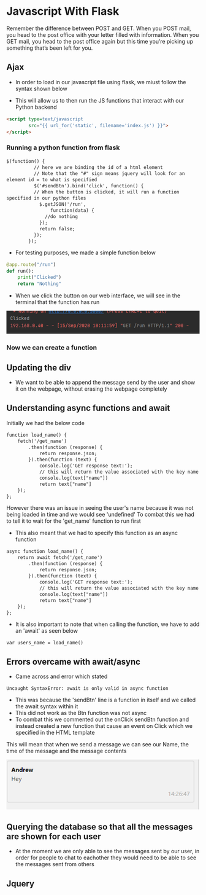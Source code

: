 # Javascript With Flask

Remember the difference between POST and GET. 
When you POST mail, you head to the post office with your letter filled with information. 
When you GET mail, you head to the post office again but this time you’re picking up something that’s been left for you.

## Ajax

- In order to load in our javascript file using flask, we miust follow the syntax shown below

- This will allow us to then run the JS functions that interact with our Python backend

```html
<script type=text/javascript
        src="{{ url_for('static', filename='index.js') }}">
</script>
```

### Running a python function from flask

```
$(function() {
          // here we are binding the id of a html element
          // Note that the "#" sign means jquery will look for an element id = to what is specified
          $('#sendBtn').bind('click', function() {
          // When the button is clicked, it will run a function specified in our python files
            $.getJSON('/run',
                function(data) {
              //do nothing
            });
            return false;
          });
        });
```

- For testing purposes, we made a simple function below

```python
@app.route("/run")
def run():
    print("Clicked")
    return "Nothing"
```

- When we click the button on our web interface, we will see in the terminal that the function has run

![](/images/clicked-showing-in-terminal.png)


### Now we can create a function


## Updating the div

- We want to be able to append the message send by the user and show it on the webpage, without erasing the
webpage completely 


## Understanding async functions and await

Initially we had the below code

```
function load_name() {
    fetch('/get_name')
        .then(function (response) {
            return response.json;
        }).then(function (text) {
            console.log('GET response text:');
            // this will return the value associated with the key name
            console.log(text["name"])
            return text["name"]
    });
};
```


However there was an issue in seeing the user's name because it was not being loaded in time and we would see 'undefined'
To combat this we had to tell it to wait for the 'get_name' function to run first

- This also meant that we had to specify this function as an async function
```
async function load_name() {
    return await fetch('/get_name')
        .then(function (response) {
            return response.json;
        }).then(function (text) {
            console.log('GET response text:');
            // this will return the value associated with the key name
            console.log(text["name"])
            return text["name"]
    });
};
```

- It is also important to note that when calling the function, we have to add an 'await' as seen below

````html
var users_name = load_name()
````


## Errors overcame with await/async

- Came across and error which stated

```commandline
Uncaught SyntaxError: await is only valid in async function
```

- This was because the 'sendBtn' line is a function in itself and we called the await syntax within it
- This did not work as the Btn function was not async
- To combat this we commented out the onClick sendBtn function and instead created a new function that cause an event on Click
which we specified in the HTML template

This will mean that when we send a message we can see our Name, the time of the message and the message contents

![](/images/name-date-and-time-showing.png)

## Querying the database so that all the messages are shown for each user

- At the moment we are only able to see the messages sent by our user, in order for people to chat to eachother
they would need to be able to see the messages sent from others

## Jquery